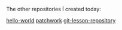 The other repositories Í created today:

[hello-world](https://github.com/rdgrv/hello-world)
[patchwork](https://github.com/rdgrv/patchwork)
[git-lesson-repository](https://github.com/rdgrv/git-lesson-repository)
